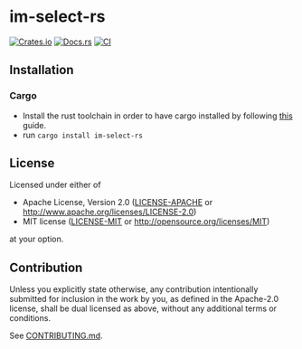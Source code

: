 # im-select-rs

[![Crates.io](https://img.shields.io/crates/v/im-select-rs.svg)](https://crates.io/crates/im-select-rs)
[![Docs.rs](https://docs.rs/im-select-rs/badge.svg)](https://docs.rs/im-select-rs)
[![CI](https://github.com/J0HN50N133/im-select-rs/workflows/CI/badge.svg)](https://github.com/J0HN50N133/im-select-rs/actions)

## Installation

### Cargo

* Install the rust toolchain in order to have cargo installed by following
  [this](https://www.rust-lang.org/tools/install) guide.
* run `cargo install im-select-rs`

## License

Licensed under either of

 * Apache License, Version 2.0
   ([LICENSE-APACHE](LICENSE-APACHE) or http://www.apache.org/licenses/LICENSE-2.0)
 * MIT license
   ([LICENSE-MIT](LICENSE-MIT) or http://opensource.org/licenses/MIT)

at your option.

## Contribution

Unless you explicitly state otherwise, any contribution intentionally submitted
for inclusion in the work by you, as defined in the Apache-2.0 license, shall be
dual licensed as above, without any additional terms or conditions.

See [CONTRIBUTING.md](CONTRIBUTING.md).

